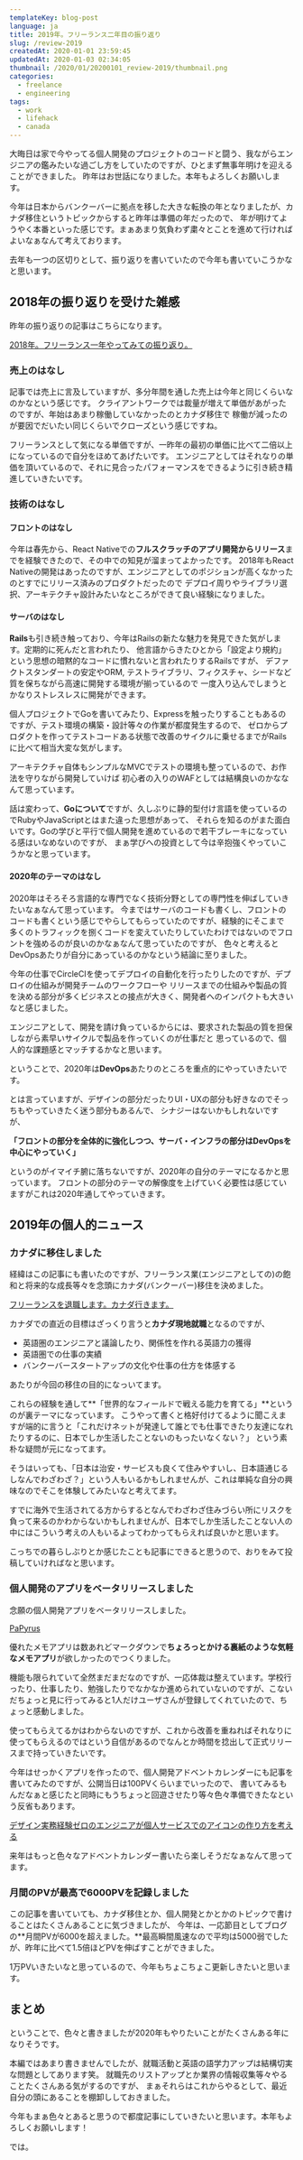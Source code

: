 ```yaml
---
templateKey: blog-post
language: ja
title: 2019年。フリーランス二年目の振り返り
slug: /review-2019
createdAt: 2020-01-01 23:59:45
updatedAt: 2020-01-03 02:34:05
thumbnail: /2020/01/20200101_review-2019/thumbnail.png
categories:
  - freelance
  - engineering
tags:
  - work
  - lifehack
  - canada
---
```


大晦日は家で今やってる個人開発のプロジェクトのコードと闘う、我ながらエンジニアの鑑みたいな過ごし方をしていたのですが、ひとまず無事年明けを迎えることができました。
昨年はお世話になりました。本年もよろしくお願いします。

今年は日本からバンクーバーに拠点を移した大きな転換の年となりましたが、カナダ移住というトピックからすると昨年は準備の年だったので、
年が明けてようやく本番といった感じです。まぁあまり気負わず粛々とことを進めて行ければよいなぁなんて考えております。

去年も一つの区切りとして、振り返りを書いていたので今年も書いていこうかなと思います。

<div class="adsense"></div>

## 2018年の振り返りを受けた雑感

昨年の振り返りの記事はこちらになります。

<a href="/2019/01/16/look-back-2018">2018年。フリーランス一年やってみての振り返り。</a>

### 売上のはなし

記事では売上に言及していますが、多分年間を通した売上は今年と同じくらいなのかなという感じです。
クライアントワークでは裁量が増えて単価があがったのですが、年始はあまり稼働していなかったのとカナダ移住で
稼働が減ったのが要因でだいたい同じくらいでクローズという感じですね。

フリーランスとして気になる単価ですが、一昨年の最初の単価に比べて二倍以上になっているので自分をほめてあげたいです。
エンジニアとしてはそれなりの単価を頂いているので、それに見合ったパフォーマンスをできるように引き続き精進していきたいです。

### 技術のはなし

#### フロントのはなし

今年は春先から、React Nativeでの**フルスクラッチのアプリ開発からリリース**までを経験できたので、その中での知見が溜まってよかったです。
2018年もReact Nativeの開発はあったのですが、エンジニアとしてのポジションが高くなかったのとすでにリリース済みのプロダクトだったので
デプロイ周りやライブラリ選択、アーキテクチャ設計みたいなところができて良い経験になりました。

#### サーバのはなし

**Rails**も引き続き触っており、今年はRailsの新たな魅力を発見できた気がします。定期的に死んだと言われたり、
他言語からきたひとから「設定より規約」という思想の暗黙的なコードに慣れないと言われたりするRailsですが、
デファクトスタンダートの安定やORM, テストライブラリ、フィクスチャ、シードなど質を保ちながら高速に開発する環境が揃っているので
一度入り込んでしまうとかなりストレスレスに開発ができます。


個人プロジェクトでGoを書いてみたり、Expressを触ったりすることもあるのですが、テスト環境の構築・設計等々の作業が都度発生するので、
ゼロからプロダクトを作ってテストコードある状態で改善のサイクルに乗せるまでがRailsに比べて相当大変な気がします。

アーキテクチャ自体もシンプルなMVCでテストの環境も整っているので、お作法を守りながら開発していけば
初心者の入りのWAFとしては結構良いのかななんて思っています。

話は変わって、**Goについて**ですが、久しぶりに静的型付け言語を使っているのでRubyやJavaScriptとはまた違った思想があって、
それらを知るのがまた面白いです。Goの学びと平行で個人開発を進めているので若干ブレーキになっている感はいなめないのですが、
まぁ学びへの投資として今は辛抱強くやっていこうかなと思っています。

#### 2020年のテーマのはなし

2020年はそろそろ言語的な専門でなく技術分野としての専門性を伸ばしていきたいなぁなんて思っています。
今まではサーバのコードも書くし、フロントのコードも書くという感じでやらしてもらっていたのですが、経験的にそこまで
多くのトラフィックを捌くコードを変えていたりしていたわけではないのでフロントを強めるのが良いのかなぁなんて思っていたのですが、
色々と考えるとDevOpsあたりが自分にあっているのかなという結論に至りました。

今年の仕事でCircleCIを使ってデプロイの自動化を行ったりしたのですが、デプロイの仕組みが開発チームのワークフローや
リリースまでの仕組みや製品の質を決める部分が多くビジネスとの接点が大きく、開発者へのインパクトも大きいなと感じました。

エンジニアとして、開発を請け負っているからには、要求された製品の質を担保しながら素早いサイクルで製品を作っていくのが仕事だと
思っているので、個人的な課題感とマッチするかなと思います。

ということで、2020年は**DevOps**あたりのところを重点的にやっていきたいです。

とは言っていますが、デザインの部分だったりUI・UXの部分も好きなのでそっちもやっていきたく迷う部分もあるんで、
シナジーはないかもしれないですが、

**「フロントの部分を全体的に強化しつつ、サーバ・インフラの部分はDevOpsを中心にやっていく」**

というのがイマイチ腑に落ちないですが、2020年の自分のテーマになるかと思っています。
フロントの部分のテーマの解像度を上げていく必要性は感じていますがこれは2020年通してやっていきます。


## 2019年の個人的ニュース

### カナダに移住しました


経緯はこの記事にも書いたのですが、フリーランス業(エンジニアとしての)の飽和と将来的な成長等々を念頭にカナダ(バンクーバー)移住を決めました。

<a href="/2019/10/26/move-to-canada-to-find-job">フリーランスを退職します。カナダ行きます。</a>

カナダでの直近の目標はざっくり言うと**カナダ現地就職**となるのですが、

* 英語圏のエンジニアと議論したり、関係性を作れる英語力の獲得
* 英語圏での仕事の実績
* バンクーバースタートアップの文化や仕事の仕方を体感する

あたりが今回の移住の目的になっいてます。

これらの経験を通して**「世界的なフィールドで戦える能力を育てる」**というのが裏テーマになっています。
こうやって書くと格好付けてるように聞こえますが端的に言うと「これだけネットが発達して誰とでも仕事できたり友達になれたりするのに、日本でしか生活したことないのもったいなくない？」
という素朴な疑問が元になってます。

そうはいっても、「日本は治安・サービスも良くて住みやすいし、日本語通じるしなんでわざわざ？」という人もいるかもしれませんが、これは単純な自分の興味なのでそこを体験してみたいなと考えてます。

すでに海外で生活されてる方からするとなんでわざわざ住みづらい所にリスクを負って来るのかわからないかもしれませんが、日本でしか生活したことない人の中にはこういう考えの人もいるよってわかってもらえれば良いかと思います。

こっちでの暮らしぶりとか感じたことも記事にできると思うので、おりをみて投稿していければなと思います。


### 個人開発のアプリをベータリリースしました

念願の個人開発アプリをベータリリースしました。

<a href="https://papyrus-app.org/">PaPyrus</a>

優れたメモアプリは数あれどマークダウンで**ちょろっとかける裏紙のような気軽なメモアプリ**が欲しかったのでつくりました。


機能も限られていて全然まだまだなのですが、一応体裁は整えています。学校行ったり、仕事したり、勉強したりでなかなか進められていないのですが、こないだちょっと見に行ってみると1人だけユーザさんが登録してくれていたので、ちょっと感動しました。

使ってもらえてるかはわからないのですが、これから改善を重ねればそれなりに使ってもらえるのではという自信があるのでなんとか時間を捻出して正式リリースまで持っていきたいです。

今年はせっかくアプリを作ったので、個人開発アドベントカレンダーにも記事を書いてみたのですが、公開当日は100PVくらいまでいったので、
書いてみるもんだなぁと感じたと同時にもうちょっと回遊させたり等々色々準備できたなという反省もあります。

<a href="/2019/12/06/how-to-create-logo-for-private-project">デザイン実務経験ゼロのエンジニアが個人サービスでのアイコンの作り方を考える</a>

来年はもっと色々なアドベントカレンダー書いたら楽しそうだなぁなんて思ってます。

### 月間のPVが最高で6000PVを記録しました

この記事を書いていても、カナダ移住とか、個人開発とかとかのトピックで書けることはたくさんあることに気づきましたが、
今年は、一応節目としてブログの**月間PVが6000を超えました。**最高瞬間風速なので平均は5000弱でしたが、昨年に比べて1.5倍ほどPVを伸ばすことができました。

1万PVいきたいなと思っているので、今年もちょこちょこ更新しきたいと思います。


## まとめ

ということで、色々と書きましたが2020年もやりたいことがたくさんある年になりそうです。

本編ではあまり書きませんでしたが、就職活動と英語の語学力アップは結構切実な問題としてあります笑。
就職先のリストアップとか業界の情報収集等々やることたくさんある気がするのですが、
まぁそれらはこれからやるとして、最近自分の頭にあることを棚卸ししておきました。

今年もまぁ色々とあると思うので都度記事にしていきたいと思います。本年もよろしくお願いします！

では。

